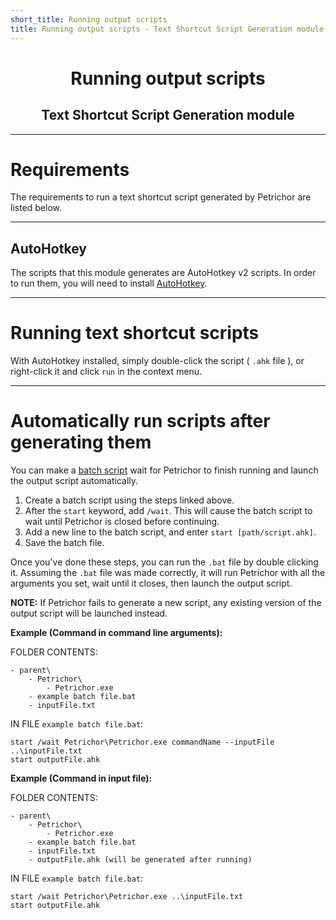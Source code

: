 ```yaml
---
short_title: Running output scripts
title: Running output scripts - Text Shortcut Script Generation module
---
```


<h1 align="center">Running output scripts</h1>
<h2 align="center">Text Shortcut Script Generation module</h2>


---
# Requirements

The requirements to run a text shortcut script generated by Petrichor are listed below.


---
## AutoHotkey

The scripts that this module generates are AutoHotkey v2 scripts. In order to run them, you will need to install [AutoHotkey](https://www.autohotkey.com).


---
# Running text shortcut scripts

With AutoHotkey installed, simply double-click the script ( `.ahk` file ), or right-click it and click `run` in the context menu.

---
# Automatically run scripts after generating them

You can make a [batch script](../../getting-started/command-usage.md/#running-petrichor-via-batch-file) wait for Petrichor to finish running and launch the output script automatically.

1. Create a batch script using the steps linked above.
2. After the `start` keyword, add `/wait`. This will cause the batch script to wait until Petrichor is closed before continuing.
3. Add a new line to the batch script, and enter `start [path/script.ahk]`.
4. Save the batch file.

Once you've done these steps, you can run the `.bat` file by double clicking it. Assuming the `.bat` file was made correctly, it will run Petrichor with all the arguments you set, wait until it closes, then launch the output script.

**NOTE:** If Petrichor fails to generate a new script, any existing version of the output script will be launched instead.

**Example (Command in command line arguments):**

FOLDER CONTENTS:
```
- parent\
	- Petrichor\
		- Petrichor.exe
	- example batch file.bat
	- inputFile.txt
```
IN FILE `example batch file.bat`:
```batch
start /wait Petrichor\Petrichor.exe commandName --inputFile ..\inputFile.txt
start outputFile.ahk
```

**Example (Command in input file):**

FOLDER CONTENTS:
```
- parent\
	- Petrichor\
		- Petrichor.exe
	- example batch file.bat
	- inputFile.txt
	- outputFile.ahk (will be generated after running)
```
IN FILE `example batch file.bat`:
```batch
start /wait Petrichor\Petrichor.exe ..\inputFile.txt
start outputFile.ahk
```
